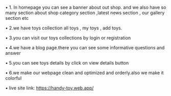 • 1. In homepage you can see a banner about out shop. and we also have so many section about shop category section ,latest news section , our gallery section  etc

• 2.we have toys collection all toys , my toys , add toys.

• 3.you can visit our toys collections by login or registration 

• 4.we have a blog page.there you can see some informative questions and answer

• 5.you can see toys details by click on view details button

• 6.we make our webpage clean and optimized and orderly.also we make it colorful

• live site link: https://handy-toy.web.app/ 